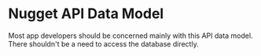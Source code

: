 # Nugget API Data Model

Most app developers should be concerned mainly with this API data model. There shouldn't be a need to access the database directly.

